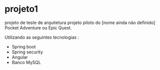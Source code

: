 # projeto1
projeto de teste de arquitetura
projeto piloto do [nome ainda não definido] Pocket Adventure ou Epic Quest.

Utilizando as seguintes tecnologias :

- Spring boot
- Spring security
- Angular 
- Banco MySQL

